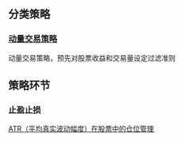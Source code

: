 

## 分类策略

### [动量交易策略](http://wiki.mbalib.com/wiki/%E5%8A%A8%E9%87%8F%E4%BA%A4%E6%98%93%E7%AD%96%E7%95%A5)
动量交易策略，预先对股票收益和交易量设定过滤准则



## 策略环节

### 止盈止损
[ATR（平均真实波动幅度）在股票中的仓位管理](http://blog.sina.com.cn/s/blog_6089f7370102xf9g.html)
